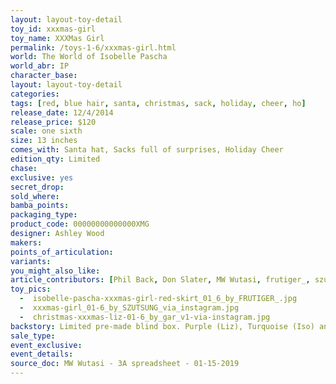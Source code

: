 ```yaml
---
layout: layout-toy-detail 
toy_id: xxxmas-girl
toy_name: XXXMas Girl
permalink: /toys-1-6/xxxmas-girl.html
world: The World of Isobelle Pascha
world_abr: IP
character_base: 
layout: layout-toy-detail
categories: 
tags: [red, blue hair, santa, christmas, sack, holiday, cheer, ho]
release_date: 12/4/2014
release_price: $120 
scale: one sixth
size: 13 inches
comes_with: Santa hat, Sacks full of surprises, Holiday Cheer
edition_qty: Limited
chase: 
exclusive: yes
secret_drop: 
sold_where: 
bamba_points: 
packaging_type: 
product_code: 00000000000000XMG
designer: Ashley Wood
makers: 
points_of_articulation: 
variants: 
you_might_also_like: 
article_contributors: [Phil Back, Don Slater, MW Wutasi, frutiger_, szutsung, gar]
toy_pics: 
  -  isobelle-pascha-xxxmas-girl-red-skirt_01_6_by_FRUTIGER_.jpg
  -  xxxmas-girl_01-6_by_SZUTSUNG_via_instagram.jpg
  -  christmas-xxxmas-liz-01-6_by_gar_v1-via-instagram.jpg
backstory: Limited pre-made blind box. Purple (Liz), Turquoise (Iso) and Teal (Miyu) hair variants, each comes with sack containing unknown gift
sale_type: 
event_exclusive: 
event_details: 
source_doc: MW Wutasi - 3A spreadsheet - 01-15-2019
---
```

